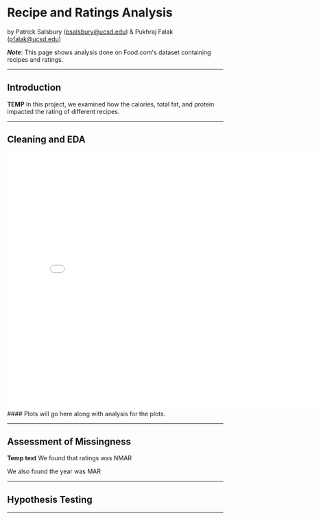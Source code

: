 <!-- # Food.coms Recipe and Ratings Analysis

This repository shows analysis conducted by Pukhraj Falak and Patrick Salsbury

This is to test that the file is working correctly  -->
# Recipe and Ratings Analysis

by Patrick Salsbury (psalsbury@ucsd.edu) & Pukhraj Falak (pfalak@ucsd.edu)

***Note***: This page shows analysis done on Food.com's dataset containing recipes and ratings.


---

## Introduction

**TEMP** In this project, we examined how the calories, total fat, and protein impacted the rating of different recipes.

---

## Cleaning and EDA

<iframe src="assets/Hist_Box_nsteps.html" width=800 height=600 frameBorder=0></iframe>
#### Plots will go here along with analysis for the plots.

---

## Assessment of Missingness

**Temp text** We found that ratings was NMAR

We also found the year was MAR

<!-- Here's what a Markdown table looks like. Note that the code for this table was generated _automatically_ from a DataFrame, using

```py
print(counts[['Quarter', 'Count']].head().to_markdown(index=False))
```

| Quarter     |   Count |
|:------------|--------:|
| Fall 2020   |       3 |
| Winter 2021 |       2 |
| Spring 2021 |       6 |
| Summer 2021 |       4 |
| Fall 2021   |      55 | -->

---

## Hypothesis Testing


---